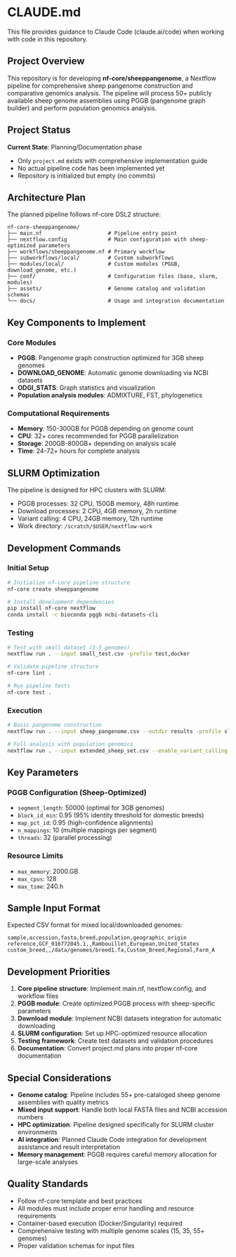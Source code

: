 # CLAUDE.md

This file provides guidance to Claude Code (claude.ai/code) when working with code in this repository.

## Project Overview

This repository is for developing **nf-core/sheeppangenome**, a Nextflow pipeline for comprehensive sheep pangenome construction and comparative genomics analysis. The pipeline will process 50+ publicly available sheep genome assemblies using PGGB (pangenome graph builder) and perform population genomics analysis.

## Project Status

**Current State**: Planning/Documentation phase
- Only `project.md` exists with comprehensive implementation guide
- No actual pipeline code has been implemented yet
- Repository is initialized but empty (no commits)

## Architecture Plan

The planned pipeline follows nf-core DSL2 structure:

```
nf-core-sheeppangenome/
├── main.nf                     # Pipeline entry point
├── nextflow.config             # Main configuration with sheep-optimized parameters
├── workflows/sheeppangenome.nf # Primary workflow
├── subworkflows/local/         # Custom subworkflows
├── modules/local/              # Custom modules (PGGB, download_genome, etc.)
├── conf/                       # Configuration files (base, slurm, modules)
├── assets/                     # Genome catalog and validation schemas
└── docs/                       # Usage and integration documentation
```

## Key Components to Implement

### Core Modules
- **PGGB**: Pangenome graph construction optimized for 3GB sheep genomes
- **DOWNLOAD_GENOME**: Automatic genome downloading via NCBI datasets
- **ODGI_STATS**: Graph statistics and visualization
- **Population analysis modules**: ADMIXTURE, FST, phylogenetics

### Computational Requirements
- **Memory**: 150-300GB for PGGB depending on genome count
- **CPU**: 32+ cores recommended for PGGB parallelization
- **Storage**: 200GB-800GB+ depending on analysis scale
- **Time**: 24-72+ hours for complete analysis

## SLURM Optimization

The pipeline is designed for HPC clusters with SLURM:
- PGGB processes: 32 CPU, 150GB memory, 48h runtime
- Download processes: 2 CPU, 4GB memory, 2h runtime
- Variant calling: 4 CPU, 24GB memory, 12h runtime
- Work directory: `/scratch/$USER/nextflow-work`

## Development Commands

### Initial Setup
```bash
# Initialize nf-core pipeline structure
nf-core create sheeppangenome

# Install development dependencies
pip install nf-core nextflow
conda install -c bioconda pggb ncbi-datasets-cli
```

### Testing
```bash
# Test with small dataset (3-5 genomes)
nextflow run . --input small_test.csv -profile test,docker

# Validate pipeline structure
nf-core lint .

# Run pipeline tests
nf-core test .
```

### Execution
```bash
# Basic pangenome construction
nextflow run . --input sheep_pangenome.csv --outdir results -profile slurm,singularity

# Full analysis with population genomics
nextflow run . --input extended_sheep_set.csv --enable_variant_calling true --enable_population_analysis true -profile slurm,singularity
```

## Key Parameters

### PGGB Configuration (Sheep-Optimized)
- `segment_length`: 50000 (optimal for 3GB genomes)
- `block_id_min`: 0.95 (95% identity threshold for domestic breeds)
- `map_pct_id`: 0.95 (high-confidence alignments)
- `n_mappings`: 10 (multiple mappings per segment)
- `threads`: 32 (parallel processing)

### Resource Limits
- `max_memory`: 2000.GB
- `max_cpus`: 128
- `max_time`: 240.h

## Sample Input Format

Expected CSV format for mixed local/downloaded genomes:
```csv
sample,accession,fasta,breed,population,geographic_origin
reference,GCF_016772045.1,,Rambouillet,European,United_States
custom_breed,,/data/genomes/breed1.fa,Custom_Breed,Regional,Farm_A
```

## Development Priorities

1. **Core pipeline structure**: Implement main.nf, nextflow.config, and workflow files
2. **PGGB module**: Create optimized PGGB process with sheep-specific parameters
3. **Download module**: Implement NCBI datasets integration for automatic downloading
4. **SLURM configuration**: Set up HPC-optimized resource allocation
5. **Testing framework**: Create test datasets and validation procedures
6. **Documentation**: Convert project.md plans into proper nf-core documentation

## Special Considerations

- **Genome catalog**: Pipeline includes 55+ pre-cataloged sheep genome assemblies with quality metrics
- **Mixed input support**: Handle both local FASTA files and NCBI accession numbers
- **HPC optimization**: Pipeline designed specifically for SLURM cluster environments
- **AI integration**: Planned Claude Code integration for development assistance and result interpretation
- **Memory management**: PGGB requires careful memory allocation for large-scale analyses

## Quality Standards

- Follow nf-core template and best practices
- All modules must include proper error handling and resource requirements
- Container-based execution (Docker/Singularity) required
- Comprehensive testing with multiple genome scales (15, 35, 55+ genomes)
- Proper validation schemas for input files